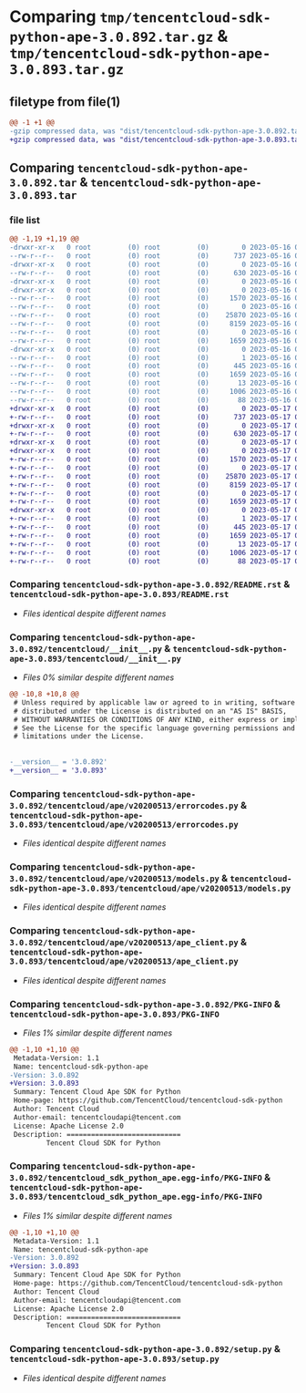 # Comparing `tmp/tencentcloud-sdk-python-ape-3.0.892.tar.gz` & `tmp/tencentcloud-sdk-python-ape-3.0.893.tar.gz`

## filetype from file(1)

```diff
@@ -1 +1 @@
-gzip compressed data, was "dist/tencentcloud-sdk-python-ape-3.0.892.tar", last modified: Tue May 16 00:27:34 2023, max compression
+gzip compressed data, was "dist/tencentcloud-sdk-python-ape-3.0.893.tar", last modified: Wed May 17 03:22:13 2023, max compression
```

## Comparing `tencentcloud-sdk-python-ape-3.0.892.tar` & `tencentcloud-sdk-python-ape-3.0.893.tar`

### file list

```diff
@@ -1,19 +1,19 @@
-drwxr-xr-x   0 root         (0) root         (0)        0 2023-05-16 00:27:34.000000 tencentcloud-sdk-python-ape-3.0.892/
--rw-r--r--   0 root         (0) root         (0)      737 2023-05-16 00:27:34.000000 tencentcloud-sdk-python-ape-3.0.892/README.rst
-drwxr-xr-x   0 root         (0) root         (0)        0 2023-05-16 00:27:34.000000 tencentcloud-sdk-python-ape-3.0.892/tencentcloud/
--rw-r--r--   0 root         (0) root         (0)      630 2023-05-16 00:27:34.000000 tencentcloud-sdk-python-ape-3.0.892/tencentcloud/__init__.py
-drwxr-xr-x   0 root         (0) root         (0)        0 2023-05-16 00:27:34.000000 tencentcloud-sdk-python-ape-3.0.892/tencentcloud/ape/
-drwxr-xr-x   0 root         (0) root         (0)        0 2023-05-16 00:27:34.000000 tencentcloud-sdk-python-ape-3.0.892/tencentcloud/ape/v20200513/
--rw-r--r--   0 root         (0) root         (0)     1570 2023-05-16 00:27:34.000000 tencentcloud-sdk-python-ape-3.0.892/tencentcloud/ape/v20200513/errorcodes.py
--rw-r--r--   0 root         (0) root         (0)        0 2023-05-16 00:27:34.000000 tencentcloud-sdk-python-ape-3.0.892/tencentcloud/ape/v20200513/__init__.py
--rw-r--r--   0 root         (0) root         (0)    25870 2023-05-16 00:27:34.000000 tencentcloud-sdk-python-ape-3.0.892/tencentcloud/ape/v20200513/models.py
--rw-r--r--   0 root         (0) root         (0)     8159 2023-05-16 00:27:34.000000 tencentcloud-sdk-python-ape-3.0.892/tencentcloud/ape/v20200513/ape_client.py
--rw-r--r--   0 root         (0) root         (0)        0 2023-05-16 00:27:34.000000 tencentcloud-sdk-python-ape-3.0.892/tencentcloud/ape/__init__.py
--rw-r--r--   0 root         (0) root         (0)     1659 2023-05-16 00:27:34.000000 tencentcloud-sdk-python-ape-3.0.892/PKG-INFO
-drwxr-xr-x   0 root         (0) root         (0)        0 2023-05-16 00:27:34.000000 tencentcloud-sdk-python-ape-3.0.892/tencentcloud_sdk_python_ape.egg-info/
--rw-r--r--   0 root         (0) root         (0)        1 2023-05-16 00:27:34.000000 tencentcloud-sdk-python-ape-3.0.892/tencentcloud_sdk_python_ape.egg-info/dependency_links.txt
--rw-r--r--   0 root         (0) root         (0)      445 2023-05-16 00:27:34.000000 tencentcloud-sdk-python-ape-3.0.892/tencentcloud_sdk_python_ape.egg-info/SOURCES.txt
--rw-r--r--   0 root         (0) root         (0)     1659 2023-05-16 00:27:34.000000 tencentcloud-sdk-python-ape-3.0.892/tencentcloud_sdk_python_ape.egg-info/PKG-INFO
--rw-r--r--   0 root         (0) root         (0)       13 2023-05-16 00:27:34.000000 tencentcloud-sdk-python-ape-3.0.892/tencentcloud_sdk_python_ape.egg-info/top_level.txt
--rw-r--r--   0 root         (0) root         (0)     1006 2023-05-16 00:27:34.000000 tencentcloud-sdk-python-ape-3.0.892/setup.py
--rw-r--r--   0 root         (0) root         (0)       88 2023-05-16 00:27:34.000000 tencentcloud-sdk-python-ape-3.0.892/setup.cfg
+drwxr-xr-x   0 root         (0) root         (0)        0 2023-05-17 03:22:13.000000 tencentcloud-sdk-python-ape-3.0.893/
+-rw-r--r--   0 root         (0) root         (0)      737 2023-05-17 03:22:12.000000 tencentcloud-sdk-python-ape-3.0.893/README.rst
+drwxr-xr-x   0 root         (0) root         (0)        0 2023-05-17 03:22:13.000000 tencentcloud-sdk-python-ape-3.0.893/tencentcloud/
+-rw-r--r--   0 root         (0) root         (0)      630 2023-05-17 03:22:12.000000 tencentcloud-sdk-python-ape-3.0.893/tencentcloud/__init__.py
+drwxr-xr-x   0 root         (0) root         (0)        0 2023-05-17 03:22:13.000000 tencentcloud-sdk-python-ape-3.0.893/tencentcloud/ape/
+drwxr-xr-x   0 root         (0) root         (0)        0 2023-05-17 03:22:13.000000 tencentcloud-sdk-python-ape-3.0.893/tencentcloud/ape/v20200513/
+-rw-r--r--   0 root         (0) root         (0)     1570 2023-05-17 03:22:12.000000 tencentcloud-sdk-python-ape-3.0.893/tencentcloud/ape/v20200513/errorcodes.py
+-rw-r--r--   0 root         (0) root         (0)        0 2023-05-17 03:22:12.000000 tencentcloud-sdk-python-ape-3.0.893/tencentcloud/ape/v20200513/__init__.py
+-rw-r--r--   0 root         (0) root         (0)    25870 2023-05-17 03:22:12.000000 tencentcloud-sdk-python-ape-3.0.893/tencentcloud/ape/v20200513/models.py
+-rw-r--r--   0 root         (0) root         (0)     8159 2023-05-17 03:22:12.000000 tencentcloud-sdk-python-ape-3.0.893/tencentcloud/ape/v20200513/ape_client.py
+-rw-r--r--   0 root         (0) root         (0)        0 2023-05-17 03:22:12.000000 tencentcloud-sdk-python-ape-3.0.893/tencentcloud/ape/__init__.py
+-rw-r--r--   0 root         (0) root         (0)     1659 2023-05-17 03:22:13.000000 tencentcloud-sdk-python-ape-3.0.893/PKG-INFO
+drwxr-xr-x   0 root         (0) root         (0)        0 2023-05-17 03:22:13.000000 tencentcloud-sdk-python-ape-3.0.893/tencentcloud_sdk_python_ape.egg-info/
+-rw-r--r--   0 root         (0) root         (0)        1 2023-05-17 03:22:13.000000 tencentcloud-sdk-python-ape-3.0.893/tencentcloud_sdk_python_ape.egg-info/dependency_links.txt
+-rw-r--r--   0 root         (0) root         (0)      445 2023-05-17 03:22:13.000000 tencentcloud-sdk-python-ape-3.0.893/tencentcloud_sdk_python_ape.egg-info/SOURCES.txt
+-rw-r--r--   0 root         (0) root         (0)     1659 2023-05-17 03:22:13.000000 tencentcloud-sdk-python-ape-3.0.893/tencentcloud_sdk_python_ape.egg-info/PKG-INFO
+-rw-r--r--   0 root         (0) root         (0)       13 2023-05-17 03:22:13.000000 tencentcloud-sdk-python-ape-3.0.893/tencentcloud_sdk_python_ape.egg-info/top_level.txt
+-rw-r--r--   0 root         (0) root         (0)     1006 2023-05-17 03:22:12.000000 tencentcloud-sdk-python-ape-3.0.893/setup.py
+-rw-r--r--   0 root         (0) root         (0)       88 2023-05-17 03:22:13.000000 tencentcloud-sdk-python-ape-3.0.893/setup.cfg
```

### Comparing `tencentcloud-sdk-python-ape-3.0.892/README.rst` & `tencentcloud-sdk-python-ape-3.0.893/README.rst`

 * *Files identical despite different names*

### Comparing `tencentcloud-sdk-python-ape-3.0.892/tencentcloud/__init__.py` & `tencentcloud-sdk-python-ape-3.0.893/tencentcloud/__init__.py`

 * *Files 0% similar despite different names*

```diff
@@ -10,8 +10,8 @@
 # Unless required by applicable law or agreed to in writing, software
 # distributed under the License is distributed on an "AS IS" BASIS,
 # WITHOUT WARRANTIES OR CONDITIONS OF ANY KIND, either express or implied.
 # See the License for the specific language governing permissions and
 # limitations under the License.
 
 
-__version__ = '3.0.892'
+__version__ = '3.0.893'
```

### Comparing `tencentcloud-sdk-python-ape-3.0.892/tencentcloud/ape/v20200513/errorcodes.py` & `tencentcloud-sdk-python-ape-3.0.893/tencentcloud/ape/v20200513/errorcodes.py`

 * *Files identical despite different names*

### Comparing `tencentcloud-sdk-python-ape-3.0.892/tencentcloud/ape/v20200513/models.py` & `tencentcloud-sdk-python-ape-3.0.893/tencentcloud/ape/v20200513/models.py`

 * *Files identical despite different names*

### Comparing `tencentcloud-sdk-python-ape-3.0.892/tencentcloud/ape/v20200513/ape_client.py` & `tencentcloud-sdk-python-ape-3.0.893/tencentcloud/ape/v20200513/ape_client.py`

 * *Files identical despite different names*

### Comparing `tencentcloud-sdk-python-ape-3.0.892/PKG-INFO` & `tencentcloud-sdk-python-ape-3.0.893/PKG-INFO`

 * *Files 1% similar despite different names*

```diff
@@ -1,10 +1,10 @@
 Metadata-Version: 1.1
 Name: tencentcloud-sdk-python-ape
-Version: 3.0.892
+Version: 3.0.893
 Summary: Tencent Cloud Ape SDK for Python
 Home-page: https://github.com/TencentCloud/tencentcloud-sdk-python
 Author: Tencent Cloud
 Author-email: tencentcloudapi@tencent.com
 License: Apache License 2.0
 Description: ============================
         Tencent Cloud SDK for Python
```

### Comparing `tencentcloud-sdk-python-ape-3.0.892/tencentcloud_sdk_python_ape.egg-info/PKG-INFO` & `tencentcloud-sdk-python-ape-3.0.893/tencentcloud_sdk_python_ape.egg-info/PKG-INFO`

 * *Files 1% similar despite different names*

```diff
@@ -1,10 +1,10 @@
 Metadata-Version: 1.1
 Name: tencentcloud-sdk-python-ape
-Version: 3.0.892
+Version: 3.0.893
 Summary: Tencent Cloud Ape SDK for Python
 Home-page: https://github.com/TencentCloud/tencentcloud-sdk-python
 Author: Tencent Cloud
 Author-email: tencentcloudapi@tencent.com
 License: Apache License 2.0
 Description: ============================
         Tencent Cloud SDK for Python
```

### Comparing `tencentcloud-sdk-python-ape-3.0.892/setup.py` & `tencentcloud-sdk-python-ape-3.0.893/setup.py`

 * *Files identical despite different names*

